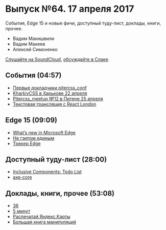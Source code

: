 # Выпуск №64. 17 апреля 2017

События, Edge 15 и новые фичи, доступный туду-лист, доклады, книги, прочее.

- Вадим Макишвили
- Вадим Макеев
- Алексей Симоненко

[Слушайте на SoundCloud](https://soundcloud.com/web-standards/episode-64), [обсуждайте в Слаке](https://web-standards.slack.com/messages/podcast/).

## События (04:57)

- [Первые докладчики pitercss_conf](https://pitercss.com/)
- [KharkivCSS в Харькове 22 апреля](http://kharkivcss.org/)
- [Pitercss_meetup №12 в Питере 25 апреля](https://pitercss.timepad.ru/event/457262/)
- [Текстовая трансляция с React London](https://github.com/web-standards-ru/web-standards-up/blob/master/2017-03-28_react-london.md)

## Edge 15 (09:09)

- [What’s new in Microsoft Edge](https://blogs.windows.com/msedgedev/2017/04/11/introducing-edgehtml-15/)
- [Не гзипом единым](https://events.yandex.ru/lib/talks/3351/)
- [Трекер Edge](https://wpdev.uservoice.com/forums/257854-microsoft-edge-developer)

## Доступный туду-лист (28:00)

- [Inclusive Components: Todo List](https://inclusive-components.design/a-todo-list/)
- [axe-core](https://github.com/dequelabs/axe-core)

## Доклады, книги, прочее (53:08)

- [36](https://youtu.be/FxljIvLxUqQ)
- [5 минут](https://youtu.be/iBHr8gKc5L8)
- [Распечатай Яндекс.Карты](https://vimeo.com/74930902)
- [Большая книга манипуляций](http://www.ozon.ru/context/detail/id/138986302/)
